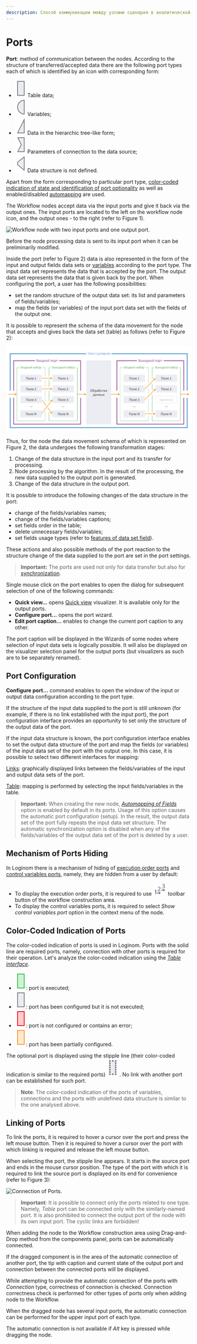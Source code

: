 ```yaml
---
description: Способ коммуникации между узлами сценария в аналитической платформе Loginom. Входные и выходные порты узла сценария. Изменение структуры данных внутри порта. Настройка порта. Связывание портов. Быстрый просмотр результатов обработки данных. Цветовая индикация состояния порта. Порты порядка выполнения. Механизм сокрытия портов.
---
```

# Ports

**Port**: method of communication between the nodes. According to the structure of transferred/accepted data there are the following port types each of which is identified by an icon with corresponding form:

* ![ ](./../../images/icons/app/node/ports/inputs/table_inactive.svg) Table data;
* ![ ](./../../images/icons/app/node/ports/inputs/variable_inactive.svg) Variables;
* ![ ](./../../images/icons/app/node/ports/inputs/tree_inactive.svg) Data in the hierarchic tree-like form;
* ![ ](./../../images/icons/app/node/ports/inputs/link_inactive.svg) Parameters of connection to the data source;
* ![ ](./../../images/icons/app/node/ports/inputs/model_inactive.svg) Data structure is not defined.

Apart from the form corresponding to particular port type, [color-coded indication of state and identification of port optionality](#tsvetovaya-indikatsiya-portov) as well as enabled/disabled [automapping](./../../workflow/ports/automapping-of-fields.md) are used.

The Workflow nodes accept data via the input ports and give it back via the output ones. The input ports are located to the left on the workflow node icon, and the output ones - to the right (refer to Figure 1).

![Workflow node with two input ports and one output port.](./ports-1.png)

Before the node processing data is sent to its input port when it can be preliminarily modified.

Inside the port (refer to Figure 2) data is also represented in the form of the input and output fields data sets or [variables](./../variables/README.md) according to the port type. The input data set represents the data that is accepted by the port. The output data set represents the data that is given back by the port. When configuring the port, a user has the following possibilities:

* set the random structure of the output data set: its list and parameters of fields/variables;
* map the fields (or variables) of the input port data set with the fields of the output one.

It is possible to represent the schema of the data movement for the node that accepts and gives back the data set (table) as follows (refer to Figure 2):

![Schema of data movement for the node that accepts and gives back the data set (table).](./port-structure.svg)

Thus, for the node the data movement schema of which is represented on Figure 2, the data undergoes the following transformation stages:

1. Change of the data structure in the input port and its transfer for processing.
1. Node processing by the algorithm. In the result of the processing, the new data supplied to the output port is generated.
1. Change of the data structure in the output port.

It is possible to introduce the following changes of the data structure in the port:

* change of the fields/variables names;
* change of the fields/variables captions;
* set fields order in the table;
* delete unnecessary fields/variables;
* set fields usage types (refer to [features of data set field](./../../data/datasetfieldfeatures.md)).

These actions and also possible methods of the port reaction to the structure change of the data supplied to the port are set in the port settings.

> **Important:** The ports are used not only for data transfer but also for [synchronization](./automapping-of-fields.md).

Single mouse click on the port enables to open the dialog for subsequent selection of one of the following commands:

* **Quick view…** opens [Quick view](./../../visualization/preview/quick-view.md) visualizer. It is available only for the output ports.
* **Configure port…** opens the port wizard.
* **Edit port caption…** enables to change the current port caption to any other.

The port caption will be displayed in the Wizards of some nodes where selection of input data sets is logically possible. It will also be displayed on the visualizer selection panel for the output ports (but visualizers as such are to be separately renamed).

## Port Configuration

**Configure port…** command enables to open the window of the input or output data configuration according to the port type.

If the structure of the input data supplied to the port is still unknown (for example, if there is no link established with the input port), the port configuration interface provides an opportunity to set only the structure of the output data of the port.

If the input data structure is known, the port configuration interface enables to set the output data structure of the port and map the fields (or variables) of the input data set of the port with the output one. In this case, it is possible to select two different interfaces for mapping:

[Links](./connections-interface.md): graphically displayed links between the fields/variables of the input and output data sets of the port. 

[Table](./table-interface.md): mapping is performed by selecting the input fields/variables in the table.

> **Important:** When creating the new node, [*Automapping of Fields*](./automapping-of-fields.md) option is enabled by default in its ports. Usage of this option causes the automatic port configuration (setup). In the result, the output data set of the port fully repeats the input data set structure. The automatic synchronization option is disabled when any of the fields/variables of the output data set of the port is deleted by a user.

## Mechanism of Ports Hiding

In Loginom there is a mechanism of hiding of [execution order ports](./../ports/service-ports.md) and [control variables ports](./../variables/control-variables.md), namely, they are hidden from a user by default:

* To display the execution order ports, it is required to use ![ ](./../../images/icons/common/toolbar-controls/order_default.svg) toolbar button of the workflow construction area.
* To display the control variables ports, it is required to select *Show control variables port* option in the context menu of the node.

## Color-Coded Indication of Ports

The color-coded indication of ports is used in Loginom. Ports with the solid line are required ports, namely, connection with other ports is required for their operation. Let's analyze the color-coded indication using the [*Table interface*](./table-interface.md).

* ![ ](./../../images/icons/app/node/ports/inputs/table_active.svg): port is executed;
* ![ ](./../../images/icons/app/node/ports/inputs/table_inactive.svg): port has been configured but it is not executed;
* ![ ](./../../images/icons/app/node/ports/inputs/table_error.svg): port is not configured or contains an error;
* ![ ](./../../images/icons/app/node/ports/inputs/table_warning.svg): port has been partially configured.

The optional port is displayed using the stipple line (their color-coded indication is similar to the required ports)
![ ](./../../images/icons/app/node/ports/inputs-optional/table_inactive.svg)
. No link with another port can be established for such port.

> **Note**: The color-coded indication of the ports of variables, connections and the ports with undefined data structure is similar to the one analysed above.

## Linking of Ports

To link the ports, it is required to hover a cursor over the port and press the left mouse button. Then it is required to hover a cursor over the port with which linking is required and release the left mouse button.

When selecting the port, the stipple line appears. It starts in the source port and ends in the mouse cursor position. The type of the port with which it is required to link the source port is displayed on its end for convenience (refer to Figure 3):

![Connection of Ports.](./ports-3.png)

> **Important**: It is possible to connect only the ports related to one type. Namely, *Table* port can be connected only with the similarly-named port. It is also prohibited to connect the output port of the node with its own input port. The cyclic links are forbidden!

When adding the node to the Workflow construction area using Drag-and-Drop method from the components panel, ports can be automatically connected.

If the dragged component is in the area of the automatic connection of another port, the tip with caption and current state of the output port and connection between the connected ports will be displayed.

While attempting to provide the automatic connection of the ports with *Connection* type, correctness of connection is checked. Connection correctness check is performed for other types of ports only when adding node to the Workflow.

When the dragged node has several input ports, the automatic connection can be performed for the upper input port of each type.

The automatic connection is not available if *Alt* key is pressed while dragging the node.
